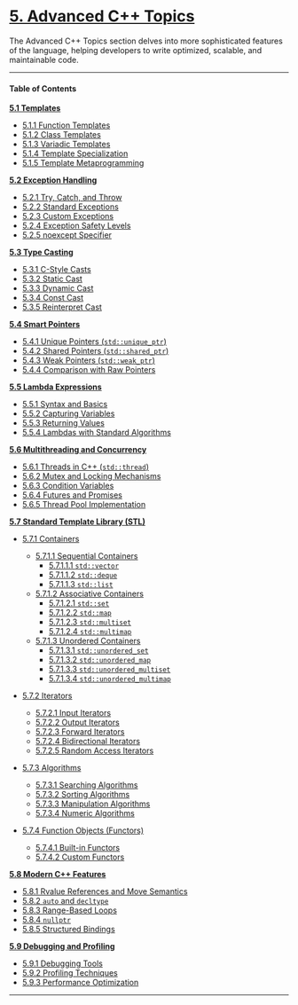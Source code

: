 # [5. Advanced C++ Topics](#5-advanced-c-topics)

The Advanced C++ Topics section delves into more sophisticated features of the language, helping developers to write optimized, scalable, and maintainable code.  

---

#### Table of Contents

[**5.1 Templates**](https://github.com/AkshayChandole/Cpp-Handbook/blob/main/AdvancedCppTopics/Templates.md#51-templates)
- [5.1.1 Function Templates](https://github.com/AkshayChandole/Cpp-Handbook/blob/main/AdvancedCppTopics/Templates.md#511-function-templates)  
- [5.1.2 Class Templates](https://github.com/AkshayChandole/Cpp-Handbook/blob/main/AdvancedCppTopics/Templates.md#512-class-templates)  
- [5.1.3 Variadic Templates](https://github.com/AkshayChandole/Cpp-Handbook/blob/main/AdvancedCppTopics/Templates.md#513-variadic-templates)  
- [5.1.4 Template Specialization](https://github.com/AkshayChandole/Cpp-Handbook/blob/main/AdvancedCppTopics/Templates.md#514-template-specialization)  
- [5.1.5 Template Metaprogramming](https://github.com/AkshayChandole/Cpp-Handbook/blob/main/AdvancedCppTopics/Templates.md#515-template-metaprogramming)  

[**5.2 Exception Handling**](https://github.com/AkshayChandole/Cpp-Handbook/blob/main/AdvancedCppTopics/ExceptionHandling.md#52-exception-handling)
- [5.2.1 Try, Catch, and Throw](https://github.com/AkshayChandole/Cpp-Handbook/blob/main/AdvancedCppTopics/ExceptionHandling.md#521-try-catch-and-throw)  
- [5.2.2 Standard Exceptions](https://github.com/AkshayChandole/Cpp-Handbook/blob/main/AdvancedCppTopics/ExceptionHandling.md#522-standard-exceptions)  
- [5.2.3 Custom Exceptions](https://github.com/AkshayChandole/Cpp-Handbook/blob/main/AdvancedCppTopics/ExceptionHandling.md#523-custom-exceptions)  
- [5.2.4 Exception Safety Levels](https://github.com/AkshayChandole/Cpp-Handbook/blob/main/AdvancedCppTopics/ExceptionHandling.md#524-exception-safety-levels)  
- [5.2.5 noexcept Specifier](https://github.com/AkshayChandole/Cpp-Handbook/blob/main/AdvancedCppTopics/ExceptionHandling.md#525-noexcept-specifier)  

[**5.3 Type Casting**](https://github.com/AkshayChandole/Cpp-Handbook/blob/main/AdvancedCppTopics/TypeCasting.md#53-type-casting)
- [5.3.1 C-Style Casts](https://github.com/AkshayChandole/Cpp-Handbook/blob/main/AdvancedCppTopics/TypeCasting.md#531-c-style-cast)  
- [5.3.2 Static Cast](https://github.com/AkshayChandole/Cpp-Handbook/blob/main/AdvancedCppTopics/TypeCasting.md#532-static-cast)  
- [5.3.3 Dynamic Cast](https://github.com/AkshayChandole/Cpp-Handbook/blob/main/AdvancedCppTopics/TypeCasting.md#533-dynamic-cast)  
- [5.3.4 Const Cast](https://github.com/AkshayChandole/Cpp-Handbook/blob/main/AdvancedCppTopics/TypeCasting.md#534-const-cast)  
- [5.3.5 Reinterpret Cast](https://github.com/AkshayChandole/Cpp-Handbook/blob/main/AdvancedCppTopics/TypeCasting.md#535-reinterpret-cast)  

[**5.4 Smart Pointers**]()
- [5.4.1 Unique Pointers (`std::unique_ptr`)](#541-unique-pointers-stdunique_ptr)  
- [5.4.2 Shared Pointers (`std::shared_ptr`)](#542-shared-pointers-stdshared_ptr)  
- [5.4.3 Weak Pointers (`std::weak_ptr`)](#543-weak-pointers-stdweak_ptr)  
- [5.4.4 Comparison with Raw Pointers](#544-comparison-with-raw-pointers)  

[**5.5 Lambda Expressions**]()
- [5.5.1 Syntax and Basics](#551-syntax-and-basics)  
- [5.5.2 Capturing Variables](#552-capturing-variables)  
- [5.5.3 Returning Values](#553-returning-values)  
- [5.5.4 Lambdas with Standard Algorithms](#554-lambdas-with-standard-algorithms)  

[**5.6 Multithreading and Concurrency**]()
- [5.6.1 Threads in C++ (`std::thread`)](#561-threads-in-c-stdthread)  
- [5.6.2 Mutex and Locking Mechanisms](#562-mutex-and-locking-mechanisms)  
- [5.6.3 Condition Variables](#563-condition-variables)  
- [5.6.4 Futures and Promises](#564-futures-and-promises)  
- [5.6.5 Thread Pool Implementation](#565-thread-pool-implementation)  

[**5.7 Standard Template Library (STL)**]()  
- [5.7.1 Containers](#571-containers)  
  - [5.7.1.1 Sequential Containers](#5711-sequential-containers)  
    - [5.7.1.1.1 `std::vector`](#57111-stdvector)  
    - [5.7.1.1.2 `std::deque`](#57112-stddeque)  
    - [5.7.1.1.3 `std::list`](#57113-stdlist)  
  - [5.7.1.2 Associative Containers](#5712-associative-containers)  
    - [5.7.1.2.1 `std::set`](#57121-stdset)  
    - [5.7.1.2.2 `std::map`](#57122-stdmap)  
    - [5.7.1.2.3 `std::multiset`](#57123-stdmultiset)  
    - [5.7.1.2.4 `std::multimap`](#57124-stdmultimap)  
  - [5.7.1.3 Unordered Containers](#5713-unordered-containers)  
    - [5.7.1.3.1 `std::unordered_set`](#57131-stdunordered_set)  
    - [5.7.1.3.2 `std::unordered_map`](#57132-stdunordered_map)  
    - [5.7.1.3.3 `std::unordered_multiset`](#57133-stdunordered_multiset)  
    - [5.7.1.3.4 `std::unordered_multimap`](#57134-stdunordered_multimap)  

- [5.7.2 Iterators](#572-iterators)  
  - [5.7.2.1 Input Iterators](#5721-input-iterators)  
  - [5.7.2.2 Output Iterators](#5722-output-iterators)  
  - [5.7.2.3 Forward Iterators](#5723-forward-iterators)  
  - [5.7.2.4 Bidirectional Iterators](#5724-bidirectional-iterators)  
  - [5.7.2.5 Random Access Iterators](#5725-random-access-iterators)  

- [5.7.3 Algorithms](#573-algorithms)  
  - [5.7.3.1 Searching Algorithms](#5731-searching-algorithms)  
  - [5.7.3.2 Sorting Algorithms](#5732-sorting-algorithms)  
  - [5.7.3.3 Manipulation Algorithms](#5733-manipulation-algorithms)  
  - [5.7.3.4 Numeric Algorithms](#5734-numeric-algorithms)  

- [5.7.4 Function Objects (Functors)](#574-function-objects-functors)  
  - [5.7.4.1 Built-in Functors](#5741-built-in-functors)  
  - [5.7.4.2 Custom Functors](#5742-custom-functors)  

[**5.8 Modern C++ Features**]()
- [5.8.1 Rvalue References and Move Semantics](#581-rvalue-references-and-move-semantics)  
- [5.8.2 `auto` and `decltype`](#582-auto-and-decltype)  
- [5.8.3 Range-Based Loops](#583-range-based-loops)  
- [5.8.4 `nullptr`](#584-nullptr)  
- [5.8.5 Structured Bindings](#585-structured-bindings)  

[**5.9 Debugging and Profiling**]()  
- [5.9.1 Debugging Tools](#591-debugging-tools)  
- [5.9.2 Profiling Techniques](#592-profiling-techniques)  
- [5.9.3 Performance Optimization](#593-performance-optimization)  

---
